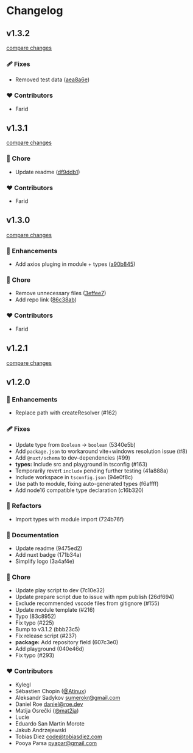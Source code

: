 # Changelog


## v1.3.2

[compare changes](https://github.com/farid-temuri-lofty/nuxt-3-axios/compare/v1.3.1...v1.3.2)


### 🩹 Fixes

  - Removed test data ([aea8a6e](https://github.com/farid-temuri-lofty/nuxt-3-axios/commit/aea8a6e))

### ❤️  Contributors

- Farid

## v1.3.1

[compare changes](https://github.com/farid-temuri-lofty/nuxt-3-axios/compare/v1.3.0...v1.3.1)


### 🏡 Chore

  - Update readme ([df9ddb1](https://github.com/farid-temuri-lofty/nuxt-3-axios/commit/df9ddb1))

### ❤️  Contributors

- Farid

## v1.3.0

[compare changes](https://github.com/farid-temuri-lofty/nuxt-3-axios/compare/v1.2.1...v1.3.0)


### 🚀 Enhancements

  - Add axios pluging in module + types ([a90b845](https://github.com/farid-temuri-lofty/nuxt-3-axios/commit/a90b845))

### 🏡 Chore

  - Remove unnecessary files ([3effee7](https://github.com/farid-temuri-lofty/nuxt-3-axios/commit/3effee7))
  - Add repo link ([86c38ab](https://github.com/farid-temuri-lofty/nuxt-3-axios/commit/86c38ab))

### ❤️  Contributors

- Farid

## v1.2.1

[compare changes](https://github.com/farid-temuri-lofty/nuxt-3-axios/compare/v1.2.0...v1.2.1)

## v1.2.0


### 🚀 Enhancements

  - Replace path with createResolver (#162)

### 🩹 Fixes

  - Update type from `Boolean` -> `boolean` (5340e5b)
  - Add `package.json` to workaround vite+windows resolution issue (#8)
  - Add `@nuxt/schema` to dev-dependencies (#99)
  - **types:** Include src and playground in tsconfig (#163)
  - Temporarily revert `include` pending further testing (41a888a)
  - Include workspace in `tsconfig.json` (94e0f8c)
  - Use path to module, fixing auto-generated types (f6affff)
  - Add node16 compatible type declaration (c16b320)

### 💅 Refactors

  - Import types with module import (724b76f)

### 📖 Documentation

  - Update readme (9475ed2)
  - Add nuxt badge (171b34a)
  - Simplify logo (3a4af4e)

### 🏡 Chore

  - Update play script to dev (7c10e32)
  - Update prepare script due to issue with npm publish (26df694)
  - Exclude recommended vscode files from gitignore (#155)
  - Update module template (#216)
  - Typo (83c8952)
  - Fix typo (#225)
  - Bump to v3.1.2 (bbb23c5)
  - Fix release script (#237)
  - **package:** Add repository field (607c3e0)
  - Add playground (040e46d)
  - Fix typo (#293)

### ❤️  Contributors

- Kylegl 
- Sébastien Chopin ([@Atinux](http://github.com/Atinux))
- Aleksandr Sadykov <sumerokr@gmail.com>
- Daniel Roe <daniel@roe.dev>
- Matija Osrečki ([@mat2ja](http://github.com/mat2ja))
- Lucie 
- Eduardo San Martin Morote 
- Jakub Andrzejewski 
- Tobias Diez <code@tobiasdiez.com>
- Pooya Parsa <pyapar@gmail.com>


